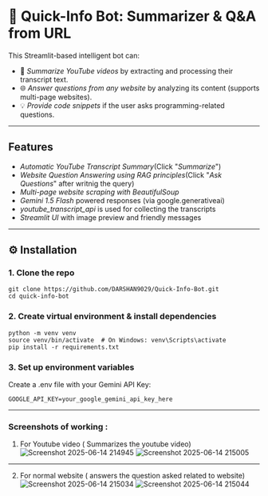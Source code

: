 # 🤖 Quick-Info Bot: Summarizer & Q&A from URL

This Streamlit-based intelligent bot can:

- 🎥 *Summarize YouTube videos* by extracting and processing their transcript text.
- 🌐 *Answer questions from any website* by analyzing its content (supports multi-page websites).
- 💡 *Provide code snippets* if the user asks programming-related questions.

---

## Features

- *Automatic YouTube Transcript Summary*(Click "*Summarize*")
- *Website Question Answering using RAG principles*(Click "*Ask Questions*" after writnig the query)
- *Multi-page website scraping with BeautifulSoup*
- *Gemini 1.5 Flash* powered responses (via google.generativeai)
- *youtube_transcript_api* is used for collecting the transcripts
- *Streamlit UI* with image preview and friendly messages

---
## ⚙ Installation

### 1. Clone the repo
```
git clone https://github.com/DARSHAN9029/Quick-Info-Bot.git
cd quick-info-bot
```

### 2. Create virtual environment & install dependencies
```
python -m venv venv
source venv/bin/activate  # On Windows: venv\Scripts\activate
pip install -r requirements.txt
```

### 3. Set up environment variables
Create a .env file with your Gemini API Key:
```
GOOGLE_API_KEY=your_google_gemini_api_key_here
```
---
### Screenshots of working :
1. For Youtube video ( Summarizes the youtube video)
![Screenshot 2025-06-14 214945](https://github.com/user-attachments/assets/7139f813-cf80-4787-bb49-3b458dca220c)
![Screenshot 2025-06-14 215005](https://github.com/user-attachments/assets/8197a57b-b48f-49d2-9900-43bfeaac54ba)
---
2. For normal website ( answers the question asked related to website)
![Screenshot 2025-06-14 215034](https://github.com/user-attachments/assets/a05104be-a578-4285-a2a7-f62e8bbe2d21)
![Screenshot 2025-06-14 215044](https://github.com/user-attachments/assets/fd50df4d-a34c-4998-8141-d897761517ce)
